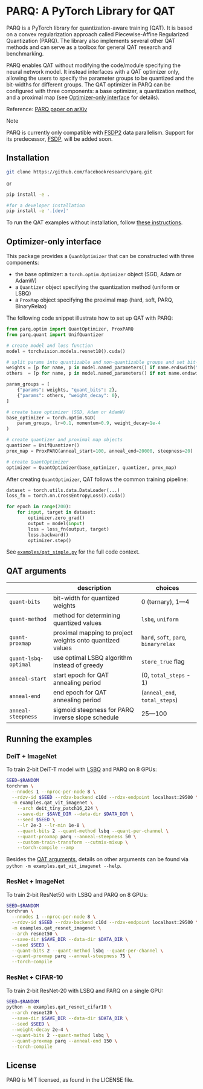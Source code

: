 # PARQ: A PyTorch Library for QAT

PARQ is a PyTorch library for quantization-aware training (QAT). It is based on a convex regularization approach called Piecewise-Affine Regularized Quantization (PARQ). The library also implements several other QAT methods and can serve as a toolbox for general QAT research and benchmarking.

PARQ enables QAT without modifying the code/module specifying the neural network model. It instead interfaces with a QAT optimizer only, allowing the users to specify the parameter groups to be quantized and the bit-widths for different groups. The QAT optimizer in PARQ can be configured with three components: a base optimizer, a quantization method, and a proximal map (see [Optimizer-only interface](#optimizer-only-interface) for details).

Reference: [PARQ paper on arXiv]()

> [!NOTE]
> PARQ is currently only compatible with [FSDP2](https://pytorch.org/docs/stable/distributed.fsdp.fully_shard.html) data parallelism. Support for its predecessor, [FSDP](https://pytorch.org/docs/stable/fsdp.html), will be added soon.

## Installation

```bash
git clone https://github.com/facebookresearch/parq.git
```

or

```bash
pip install -e .

#for a developer installation
pip install -e '.[dev]'
```

To run the QAT examples without installation, follow [these instructions](setup/README.md).

## Optimizer-only interface

This package provides a `QuantOptimizer` that can be constructed with three components:

* the base optimizer: a `torch.optim.Optimizer` object (SGD, Adam or AdamW)
* a `Quantizer` object specifying the quantization method (uniform or LSBQ)
* a `ProxMap` object specifying the proximal map (hard, soft, PARQ, BinaryRelax)

The following code snippet illustrate how to set up QAT with PARQ:

```python
from parq.optim import QuantOptimizer, ProxPARQ
from parq.quant import UnifQuantizer

# create model and loss function
model = torchvision.models.resnet18().cuda()

# split params into quantizable and non-quantizable groups and set bit-widths
weights = [p for name, p in model.named_parameters() if name.endswith("weight")]
others  = [p for name, p in model.named_parameters() if not name.endswith("weight")]

param_groups = [
    {"params": weights, "quant_bits": 2},
    {"params": others, "weight_decay": 0},
]

# create base optimizer (SGD, Adam or AdamW)
base_optimizer = torch.optim.SGD(
    param_groups, lr=0.1, momentum=0.9, weight_decay=1e-4
)

# create quantizer and proximal map objects
quantizer = UnifQuantizer()
prox_map = ProxPARQ(anneal_start=100, anneal_end=20000, steepness=20)

# create QuantOptimizer
optimizer = QuantOptimizer(base_optimizer, quantizer, prox_map)
```

After creating `QuantOptimizer`, QAT follows the common training pipeline:

```python
dataset = torch.utils.data.DataLoader(...)
loss_fn = torch.nn.CrossEntropyLoss().cuda()

for epoch in range(200):
    for input, target in dataset:
        optimizer.zero_grad()
        output = model(input)
        loss = loss_fn(output, target)
        loss.backward()
        optimizer.step()
```

See [`examples/qat_simple.py`](examples/qat_simple.py) for the full code context.

## QAT arguments

| | description | choices |
| --- | --- | --- |
| `quant-bits` | bit-width for quantized weights | 0 (ternary), 1—4 |
| `quant-method` | method for determining quantized values | `lsbq`, `uniform` |
| `quant-proxmap` | proximal mapping to project weights onto quantized values | `hard`, `soft`, `parq`, `binaryrelax` |
| `quant-lsbq-optimal` | use optimal LSBQ algorithm instead of greedy | `store_true` flag |
| `anneal-start` | start epoch for QAT annealing period | (0, `total_steps` - 1) |
| `anneal-end` | end epoch for QAT annealing period | (`anneal_end`, `total_steps`) |
| `anneal-steepness` | sigmoid steepness for PARQ inverse slope schedule | 25—100 |

## Running the examples

### DeiT + ImageNet

To train 2-bit DeiT-T model with [LSBQ](https://openaccess.thecvf.com/content_CVPRW_2020/html/w40/Pouransari_Least_Squares_Binary_Quantization_of_Neural_Networks_CVPRW_2020_paper.html) and PARQ on 8 GPUs:
```bash
SEED=$RANDOM
torchrun \
  --nnodes 1 --nproc-per-node 8 \
  --rdzv-id $SEED --rdzv-backend c10d --rdzv-endpoint localhost:29500 \
  -m examples.qat_vit_imagenet \
    --arch deit_tiny_patch16_224 \
    --save-dir $SAVE_DIR --data-dir $DATA_DIR \
    --seed $SEED \
    --lr 2e-3 --lr-min 1e-8 \
    --quant-bits 2 --quant-method lsbq --quant-per-channel \
    --quant-proxmap parq --anneal-steepness 50 \
    --custom-train-transform --cutmix-mixup \
    --torch-compile --amp
```
Besides the [QAT arguments](#qat-arguments), details on other arguments can be found via `python -m examples.qat_vit_imagenet --help`.

### ResNet + ImageNet

To train 2-bit ResNet50 with LSBQ and PARQ on 8 GPUs:
```bash
SEED=$RANDOM
torchrun \
  --nnodes 1 --nproc-per-node 8 \
  --rdzv-id $SEED --rdzv-backend c10d --rdzv-endpoint localhost:29500 \
  -m examples.qat_resnet_imagenet \
  --arch resnet50 \
  --save-dir $SAVE_DIR --data-dir $DATA_DIR \
  --seed $SEED \
  --quant-bits 2 --quant-method lsbq --quant-per-channel \
  --quant-proxmap parq --anneal-steepness 75 \
  --torch-compile
```

### ResNet + CIFAR-10

To train 2-bit ResNet-20 with LSBQ and PARQ on a single GPU:
```bash
SEED=$RANDOM
python -m examples.qat_resnet_cifar10 \
  --arch resnet20 \
  --save-dir $SAVE_DIR --data-dir $DATA_DIR \
  --seed $SEED \
  --weight-decay 2e-4 \
  --quant-bits 2 --quant-method lsbq \
  --quant-proxmap parq --anneal-end 150 \
  --torch-compile
```

## License

PARQ is MIT licensed, as found in the LICENSE file.
